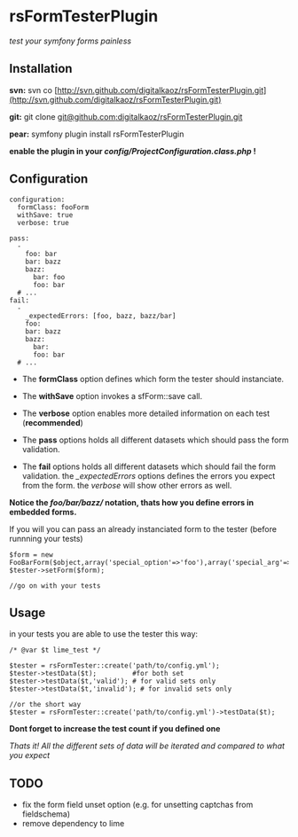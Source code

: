 rsFormTesterPlugin
========

*test your symfony forms painless*


Installation
------------------

**svn:**
svn co [http://svn.github.com/digitalkaoz/rsFormTesterPlugin.git](http://svn.github.com/digitalkaoz/rsFormTesterPlugin.git)

**git:**
git clone [git@github.com:digitalkaoz/rsFormTesterPlugin.git](git@github.com:digitalkaoz/rsFormTesterPlugin.git)

**pear:**
symfony plugin install rsFormTesterPlugin

**enable the plugin in your *config/ProjectConfiguration.class.php* !**

Configuration
-------------

    configuration:
      formClass: fooForm
      withSave: true
      verbose: true

    pass:
      -
        foo: bar
        bar: bazz
        bazz:
          bar: foo
          foo: bar
      # ...
    fail:
      -
        _expectedErrors: [foo, bazz, bazz/bar]
        foo: 
        bar: bazz
        bazz:
          bar: 
          foo: bar
      # ...

  - The **formClass** option defines which form the tester should instanciate.

  - The **withSave** option invokes a sfForm::save call.

  - The **verbose** option enables more detailed information on each test (**recommended**)

  - The **pass** options holds all different datasets which should pass the form validation.

  - The **fail** options holds all different datasets which should fail the form validation. the *_expectedErrors* options defines the errors you expect from the form. the *verbose* will show other errors as well.

**Notice the *foo/bar/bazz/* notation, thats how you define errors in embedded forms.**

If you will you can pass an already instanciated form to the tester (before runnning your tests)

    $form = new FooBarForm($object,array('special_option'=>'foo'),array('special_arg'=>'bar'));
    $tester->setForm($form);
 
    //go on with your tests


Usage
-----

in your tests you are able to use the tester this way:

    /* @var $t lime_test */

    $tester = rsFormTester::create('path/to/config.yml');
    $tester->testData($t);         #for both set
    $tester->testData($t,'valid'); # for valid sets only
    $tester->testData($t,'invalid'); # for invalid sets only
    
    //or the short way
    $tester = rsFormTester::create('path/to/config.yml')->testData($t);

**Dont forget to increase the test count if you defined one**

*Thats it! All the different sets of data will be iterated and compared to what you expect*

TODO
----
  - fix the form field unset option (e.g. for unsetting captchas from fieldschema)
  - remove dependency to lime


